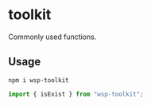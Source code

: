 # toolkit

Commonly used functions.

## Usage

```npm
npm i wsp-toolkit
```

```javascript
import { isExist } from "wsp-toolkit";
```
